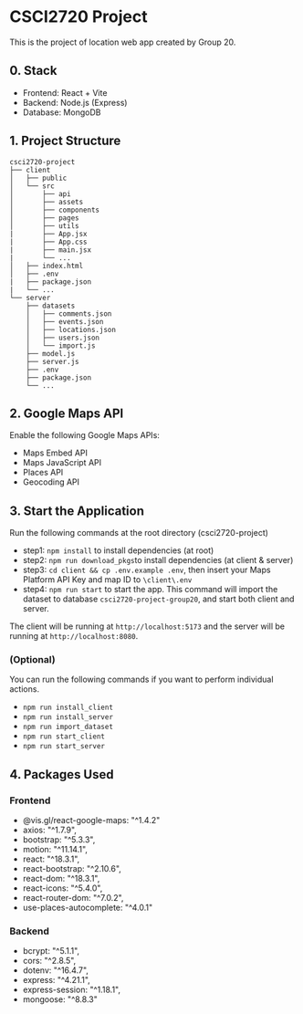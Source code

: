 # CSCI2720 Project
This is the project of location web app created by Group 20. 

## 0. Stack
- Frontend: React + Vite
- Backend: Node.js (Express)
- Database: MongoDB

## 1. Project Structure
```
csci2720-project
├── client
│   ├── public
│   └── src
│       ├── api
│       ├── assets
│       ├── components
│       ├── pages
│       ├── utils
|       ├── App.jsx
|       ├── App.css
|       ├── main.jsx
|       └── ...
│   ├── index.html
│   ├── .env
|   ├── package.json
|   └── ...
└── server
    ├── datasets
    │   ├── comments.json
    │   ├── events.json
    │   ├── locations.json
    │   ├── users.json
    │   └── import.js
    ├── model.js
    ├── server.js
    ├── .env
    ├── package.json
    └── ...
```

## 2. Google Maps API
Enable the following Google Maps APIs:
- Maps Embed API
- Maps JavaScript API
- Places API
- Geocoding API

## 3. Start the Application
Run the following commands at the root directory (csci2720-project)
- step1: `npm install` to install dependencies (at root)
- step2: `npm run download_pkgs`to install dependencies (at client & server)
- step3: `cd client && cp .env.example .env`, then insert your Maps Platform API Key and map ID to `\client\.env`
- step4: `npm run start` to start the app. This command will import the dataset to database `csci2720-project-group20`, and start both client and server. 

The client will be running at `http://localhost:5173` and the server will be running at `http://localhost:8080`.

### (Optional)
You can run the following commands if you want to perform individual actions.
- `npm run install_client`
- `npm run install_server`
- `npm run import_dataset`
- `npm run start_client`
- `npm run start_server`


## 4. Packages Used

### Frontend
- @vis.gl/react-google-maps: "^1.4.2"
- axios: "^1.7.9",
- bootstrap: "^5.3.3",
- motion: "^11.14.1",
- react: "^18.3.1",
- react-bootstrap: "^2.10.6",
- react-dom: "^18.3.1",
- react-icons: "^5.4.0",
- react-router-dom: "^7.0.2",
- use-places-autocomplete: "^4.0.1"

### Backend
- bcrypt: "^5.1.1",
- cors: "^2.8.5",
- dotenv: "^16.4.7",
- express: "^4.21.1",
- express-session: "^1.18.1",
- mongoose: "^8.8.3"